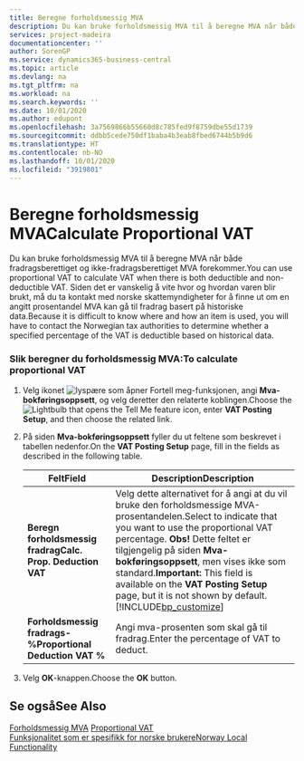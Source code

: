 ```yaml
---
title: Beregne forholdsmessig MVA
description: Du kan bruke forholdsmessig MVA til å beregne MVA når både fradragsberettiget og ikke-fradragsberettiget MVA forekommer.
services: project-madeira
documentationcenter: ''
author: SorenGP
ms.service: dynamics365-business-central
ms.topic: article
ms.devlang: na
ms.tgt_pltfrm: na
ms.workload: na
ms.search.keywords: ''
ms.date: 10/01/2020
ms.author: edupont
ms.openlocfilehash: 3a7569866b55660d8c785fed9f8759dbe55d1739
ms.sourcegitcommit: ddbb5cede750df1baba4b3eab8fbed6744b5b9d6
ms.translationtype: HT
ms.contentlocale: nb-NO
ms.lasthandoff: 10/01/2020
ms.locfileid: "3919801"
---
```

# <a name="calculate-proportional-vat"></a><span data-ttu-id="de26a-103">Beregne forholdsmessig MVA</span><span class="sxs-lookup"><span data-stu-id="de26a-103">Calculate Proportional VAT</span></span>
<span data-ttu-id="de26a-104">Du kan bruke forholdsmessig MVA til å beregne MVA når både fradragsberettiget og ikke-fradragsberettiget MVA forekommer.</span><span class="sxs-lookup"><span data-stu-id="de26a-104">You can use proportional VAT to calculate VAT when there is both deductible and non-deductible VAT.</span></span> <span data-ttu-id="de26a-105">Siden det er vanskelig å vite hvor og hvordan varen blir brukt, må du ta kontakt med norske skattemyndigheter for å finne ut om en angitt prosentandel MVA kan gå til fradrag basert på historiske data.</span><span class="sxs-lookup"><span data-stu-id="de26a-105">Because it is difficult to know where and how an item is used, you will have to contact the Norwegian tax authorities to determine whether a specified percentage of the VAT is deductible based on historical data.</span></span>  

### <a name="to-calculate-proportional-vat"></a><span data-ttu-id="de26a-106">Slik beregner du forholdsmessig MVA:</span><span class="sxs-lookup"><span data-stu-id="de26a-106">To calculate proportional VAT</span></span>  

1.  <span data-ttu-id="de26a-107">Velg ikonet ![lyspære som åpner Fortell meg-funksjonen](../../media/ui-search/search_small.png "Fortell hva du vil gjøre"), angi **Mva-bokføringsoppsett**, og velg deretter den relaterte koblingen.</span><span class="sxs-lookup"><span data-stu-id="de26a-107">Choose the ![Lightbulb that opens the Tell Me feature](../../media/ui-search/search_small.png "Tell me what you want to do") icon, enter **VAT Posting Setup**, and then choose the related link.</span></span>  
2.  <span data-ttu-id="de26a-108">På siden **Mva-bokføringsoppsett** fyller du ut feltene som beskrevet i tabellen nedenfor.</span><span class="sxs-lookup"><span data-stu-id="de26a-108">On the **VAT Posting Setup** page, fill in the fields as described in the following table.</span></span>  

    |<span data-ttu-id="de26a-109">Felt</span><span class="sxs-lookup"><span data-stu-id="de26a-109">Field</span></span>|<span data-ttu-id="de26a-110">Description</span><span class="sxs-lookup"><span data-stu-id="de26a-110">Description</span></span>|  
    |---------------------------------|---------------------------------------|  
    |<span data-ttu-id="de26a-111">**Beregn forholdsmessig fradrag**</span><span class="sxs-lookup"><span data-stu-id="de26a-111">**Calc. Prop. Deduction VAT**</span></span>|<span data-ttu-id="de26a-112">Velg dette alternativet for å angi at du vil bruke den forholdsmessige MVA-prosentandelen.</span><span class="sxs-lookup"><span data-stu-id="de26a-112">Select to indicate that you want to use the proportional VAT percentage.</span></span> <span data-ttu-id="de26a-113">**Obs!** Dette feltet er tilgjengelig på siden **Mva-bokføringsoppsett**, men vises ikke som standard.</span><span class="sxs-lookup"><span data-stu-id="de26a-113">**Important:**  This field is available on the **VAT Posting Setup** page, but it is not shown by default.</span></span> [!INCLUDE[bp_customize](../../includes/bp_customize_md.md)]|  
    |<span data-ttu-id="de26a-114">**Forholdsmessig fradrags-%**</span><span class="sxs-lookup"><span data-stu-id="de26a-114">**Proportional Deduction VAT %**</span></span>|<span data-ttu-id="de26a-115">Angi mva-prosenten som skal gå til fradrag.</span><span class="sxs-lookup"><span data-stu-id="de26a-115">Enter the percentage of VAT to deduct.</span></span>|  

3.  <span data-ttu-id="de26a-116">Velg **OK**-knappen.</span><span class="sxs-lookup"><span data-stu-id="de26a-116">Choose the **OK** button.</span></span>  

## <a name="see-also"></a><span data-ttu-id="de26a-117">Se også</span><span class="sxs-lookup"><span data-stu-id="de26a-117">See Also</span></span>  
 <span data-ttu-id="de26a-118">[Forholdsmessig MVA](proportional-vat.md) </span><span class="sxs-lookup"><span data-stu-id="de26a-118">[Proportional VAT](proportional-vat.md) </span></span>  
 [<span data-ttu-id="de26a-119">Funksjonalitet som er spesifikk for norske brukere</span><span class="sxs-lookup"><span data-stu-id="de26a-119">Norway Local Functionality</span></span>](norway-local-functionality.md)   
 
